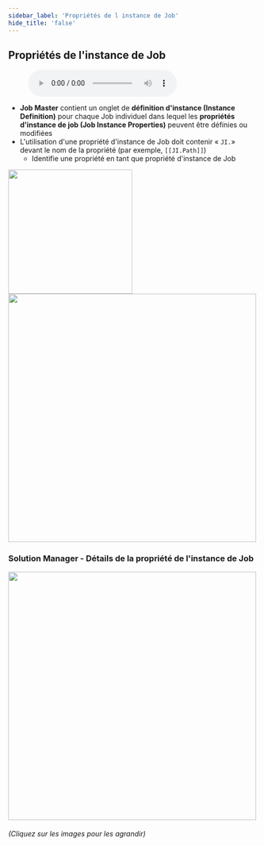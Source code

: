 ```yaml
---
sidebar_label: 'Propriétés de l instance de Job'
hide_title: 'false'
---
```


## Propriétés de l'instance de Job

<figure>
    <audio
        controls
        src="audiobasic/JobInstanceProperties.mp3">
            Your browser does not support the
            <code>audio</code> element.
    </audio>
</figure>

* **Job Master** contient un onglet de **définition d'instance (Instance Definition)** pour chaque Job individuel dans lequel les **propriétés d'instance de job (Job Instance Properties)** peuvent être définies ou modifiées
* L'utilisation d'une propriété d'instance de Job doit contenir « ```JI.```» devant le nom de la propriété (par exemple, ```[[JI.Path]]```)
    * Identifie une propriété en tant que propriété d'instance de Job

<a href="imgbasic/337.png" target="_blank"><img src="imgbasic/337.png" width="250"></img></a>  
<a href="imgbasic/338.png" target="_blank"><img src="imgbasic/338.png" width="500"></img></a>  

### Solution Manager - Détails de la propriété de l'instance de Job

<a href="imgbasic/339.png" target="_blank"><img src="imgbasic/339.png" width="500"></img></a>

###### (Cliquez sur les images pour les agrandir)